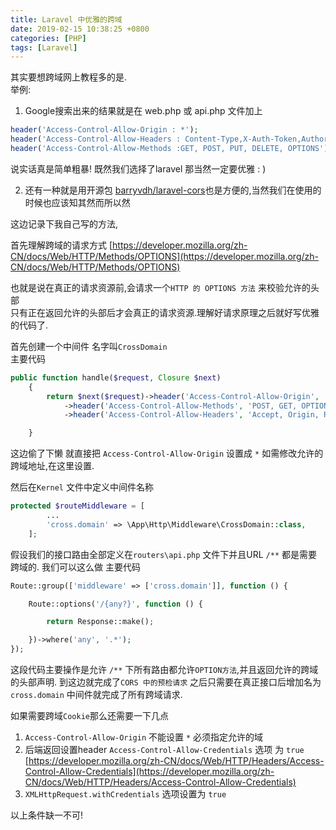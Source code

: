 ```yaml
---
title: Laravel 中优雅的跨域
date: 2019-02-15 10:38:25 +0800
categories: [PHP]
tags: [Laravel]
---
```

其实要想跨域网上教程多的是.  
举例:

1. Google搜索出来的结果就是在 web.php 或 api.php 文件加上

```php
header('Access-Control-Allow-Origin : *');
header('Access-Control-Allow-Headers : Content-Type,X-Auth-Token,Authorization,Origin');
header('Access-Control-Allow-Methods :GET, POST, PUT, DELETE, OPTIONS');
```

说实话真是简单粗暴!  既然我们选择了laravel 那当然一定要优雅 : )

2. 还有一种就是用开源包 [barryvdh/laravel-cors](https://packagist.org/packages/barryvdh/laravel-cors)也是方便的,当然我们在使用的时候也应该知其然而所以然

这边记录下我自己写的方法,

首先理解跨域的请求方式 [https://developer.mozilla.org/zh-CN/docs/Web/HTTP/Methods/OPTIONS](https://developer.mozilla.org/zh-CN/docs/Web/HTTP/Methods/OPTIONS)

也就是说在真正的请求资源前,会请求一个`HTTP 的 OPTIONS 方法` 来校验允许的头部  
只有正在返回允许的头部后才会真正的请求资源.理解好请求原理之后就好写优雅的代码了.

首先创建一个中间件 名字叫`CrossDomain`  
主要代码

```php
public function handle($request, Closure $next)
    {
        return $next($request)->header('Access-Control-Allow-Origin', '*')
            ->header('Access-Control-Allow-Methods', 'POST, GET, OPTIONS, DELETE')
            ->header('Access-Control-Allow-Headers', 'Accept, Origin, Referer, User-Agent, Content-type, X-Requested-With');

    }
```
这边偷了下懒 就直接把 `Access-Control-Allow-Origin` 设置成 `*` 如需修改允许的跨域地址,在这里设置.

然后在`Kernel` 文件中定义中间件名称
```php
protected $routeMiddleware = [
        ...
        'cross.domain' => \App\Http\Middleware\CrossDomain::class,
    ];
```

假设我们的接口路由全部定义在`routers\api.php` 文件下并且URL `/**` 都是需要跨域的.
我们可以这么做
主要代码
```php
Route::group(['middleware' => ['cross.domain']], function () {

    Route::options('/{any?}', function () {

        return Response::make();

    })->where('any', '.*');
});
```
这段代码主要操作是允许 `/**` 下所有路由都允许`OPTION方法`,并且返回允许的跨域的头部声明.
到这边就完成了`CORS 中的预检请求`
之后只需要在真正接口后增加名为`cross.domain` 中间件就完成了所有跨域请求.

如果需要跨域`Cookie`那么还需要一下几点

1. `Access-Control-Allow-Origin` 不能设置 `*` 必须指定允许的域
2. 后端返回设置header `Access-Control-Allow-Credentials` 选项 为 `true` [https://developer.mozilla.org/zh-CN/docs/Web/HTTP/Headers/Access-Control-Allow-Credentials](https://developer.mozilla.org/zh-CN/docs/Web/HTTP/Headers/Access-Control-Allow-Credentials)
3. `XMLHttpRequest.withCredentials` 选项设置为 `true`

以上条件缺一不可!
